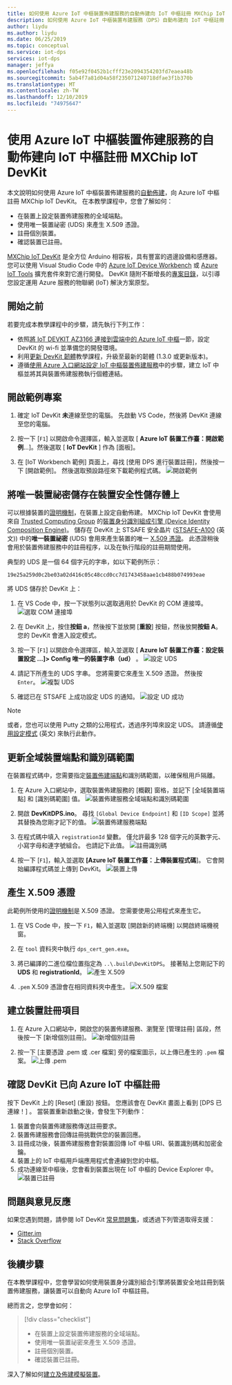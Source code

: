 ```yaml
---
title: 如何使用 Azure IoT 中樞裝置佈建服務的自動佈建向 IoT 中樞註冊 MXChip IoT DevKit | Microsoft Docs
description: 如何使用 Azure IoT 中樞裝置布建服務（DPS）自動布建向 IoT 中樞註冊 MXChip IoT DevKit。
author: liydu
ms.author: liydu
ms.date: 06/25/2019
ms.topic: conceptual
ms.service: iot-dps
services: iot-dps
manager: jeffya
ms.openlocfilehash: f05e92f0452b1cfff23e2094354203fd7eaea48b
ms.sourcegitcommit: 5ab4f7a81d04a58f235071240718dfae3f1b370b
ms.translationtype: MT
ms.contentlocale: zh-TW
ms.lasthandoff: 12/10/2019
ms.locfileid: "74975647"
---
```

# <a name="use-azure-iot-hub-device-provisioning-service-auto-provisioning-to-register-the-mxchip-iot-devkit-with-iot-hub"></a>使用 Azure IoT 中樞裝置佈建服務的自動佈建向 IoT 中樞註冊 MXChip IoT DevKit

本文說明如何使用 Azure IoT 中樞裝置佈建服務的[自動佈建](concepts-auto-provisioning.md)，向 Azure IoT 中樞註冊 MXChip IoT DevKit。 在本教學課程中，您會了解如何：

* 在裝置上設定裝置佈建服務的全域端點。
* 使用唯一裝置祕密 (UDS) 來產生 X.509 憑證。
* 註冊個別裝置。
* 確認裝置已註冊。

[MXChip IoT DevKit](https://aka.ms/iot-devkit) 是全方位 Arduino 相容板，具有豐富的週邊設備和感應器。 您可以使用 Visual Studio Code 中的 [Azure IoT Device Workbench](https://aka.ms/iot-workbench) 或 [Azure IoT Tools](https://aka.ms/azure-iot-tools) 擴充套件來對它進行開發。 DevKit 隨附不斷增長的[專案目錄](https://microsoft.github.io/azure-iot-developer-kit/docs/projects/)，以引導您設定運用 Azure 服務的物聯網 (IoT) 解決方案原型。

## <a name="before-you-begin"></a>開始之前

若要完成本教學課程中的步驟，請先執行下列工作：

* 依照[將 IoT DEVKIT AZ3166 連接到雲端中的 Azure IoT 中樞](/azure/iot-hub/iot-hub-arduino-iot-devkit-az3166-get-started#prepare-the-development-environment)一節，設定 DevKit 的 wi-fi 並準備您的開發環境。
* 利用[更新 DevKit 韌體](https://microsoft.github.io/azure-iot-developer-kit/docs/firmware-upgrading/)教學課程，升級至最新的韌體 (1.3.0 或更新版本)。
* 遵循[使用 Azure 入口網站設定 IoT 中樞裝置佈建服務](/azure/iot-dps/quick-setup-auto-provision)中的步驟，建立 IoT 中樞並將其與裝置佈建服務執行個體連結。

## <a name="open-sample-project"></a>開啟範例專案

1. 確定 IoT DevKit **未**連線至您的電腦。 先啟動 VS Code，然後將 DevKit 連線至您的電腦。

1. 按一下 [`F1`] 以開啟命令選擇區，輸入並選取 [ **Azure IoT 裝置工作臺：開啟範例**...]。然後選取 [ **IoT DevKit** ] 作為 [面板]。

1. 在 [IoT Workbench 範例] 頁面上，尋找 [使用 DPS 進行裝置註冊]，然後按一下 [開啟範例]。 然後選取預設路徑來下載範例程式碼。
    ![開啟範例](media/how-to-connect-mxchip-iot-devkit/open-sample.png)

## <a name="save-a-unique-device-secret-on-device-security-storage"></a>將唯一裝置祕密儲存在裝置安全性儲存體上

可以根據裝置的[證明機制](concepts-security.md#attestation-mechanism)，在裝置上設定自動佈建。 MXChip IoT DevKit 會使用來自 [Trusted Computing Group](https://trustedcomputinggroup.org) 的[裝置身分識別組成引擎 (Device Identity Composition Engine)](https://trustedcomputinggroup.org/wp-content/uploads/Foundational-Trust-for-IOT-and-Resource-Constrained-Devices.pdf)。 儲存在 DevKit 上 STSAFE 安全晶片 ([STSAFE-A100](https://microsoft.github.io/azure-iot-developer-kit/docs/understand-security-chip/) \(英文\)) 中的**唯一裝置祕密** (UDS) 會用來產生裝置的唯一 [X.509 憑證](concepts-security.md#x509-certificates)。 此憑證稍後會用於裝置佈建服務中的註冊程序，以及在執行階段的註冊期間使用。

典型的 UDS 是一個 64 個字元的字串，如以下範例所示：

```
19e25a259d0c2be03a02d416c05c48ccd0cc7d1743458aae1cb488b074993eae
```

將 UDS 儲存於 DevKit 上：

1. 在 VS Code 中，按一下狀態列以選取適用於 DevKit 的 COM 連接埠。
  ![選取 COM 連接埠](media/how-to-connect-mxchip-iot-devkit/select-com.png)

1. 在 DevKit 上，按住**按鈕 a**，然後按下並放開 [**重設**] 按鈕，然後放開**按鈕 A**。您的 DevKit 會進入設定模式。

1. 按一下 [`F1`] 以開啟命令選擇區，輸入並選取 [ **Azure IoT 裝置工作臺：設定裝置設定 ...]> Config 唯一的裝置字串（ud）** 。
  ![設定 UDS](media/how-to-connect-mxchip-iot-devkit/config-uds.png)

1. 請記下所產生的 UDS 字串。 您將需要它來產生 X.509 憑證。 然後按 `Enter`。
  ![複製 UDS](media/how-to-connect-mxchip-iot-devkit/copy-uds.png)

1. 確認已在 STSAFE 上成功設定 UDS 的通知。
  ![設定 UD 成功](media/how-to-connect-mxchip-iot-devkit/config-uds-success.png)

> [!NOTE]
> 或者，您也可以使用 Putty 之類的公用程式，透過序列埠來設定 UDS。 請遵循[使用設定模式](https://microsoft.github.io/azure-iot-developer-kit/docs/use-configuration-mode/) \(英文\) 來執行此動作。

## <a name="update-the-global-device-endpoint-and-id-scope"></a>更新全域裝置端點和識別碼範圍

在裝置程式碼中，您需要指定[裝置佈建端點](/azure/iot-dps/concepts-service#device-provisioning-endpoint)和識別碼範圍，以確保租用戶隔離。

1. 在 Azure 入口網站中，選取裝置佈建服務的 [概觀] 窗格，並記下 [全域裝置端點] 和 [識別碼範圍] 值。
  ![裝置佈建服務全域端點和識別碼範圍](media/how-to-connect-mxchip-iot-devkit/dps-global-endpoint.png)

1. 開啟 **DevKitDPS.ino**。 尋找 `[Global Device Endpoint]` 和 `[ID Scope]` 並將其替換為您剛才記下的值。
  ![裝置佈建服務端點](media/how-to-connect-mxchip-iot-devkit/endpoint.png)

1. 在程式碼中填入 `registrationId` 變數。 僅允許最多 128 個字元的英數字元、小寫字母和連字號組合。 也請記下此值。
  ![註冊識別碼](media/how-to-connect-mxchip-iot-devkit/registration-id.png)

1. 按一下 [`F1`]，輸入並選取 **[Azure IoT 裝置工作臺：上傳裝置程式碼**]。 它會開始編譯程式碼並上傳到 DevKit。
  ![裝置上傳](media/how-to-connect-mxchip-iot-devkit/device-upload.png)

## <a name="generate-x509-certificate"></a>產生 X.509 憑證

此範例所使用的[證明機制](/azure/iot-dps/concepts-device#attestation-mechanism)是 X.509 憑證。 您需要使用公用程式來產生它。

1. 在 VS Code 中，按一下 `F1`，輸入並選取 [開啟新的終端機] 以開啟終端機視窗。

1. 在 `tool` 資料夾中執行 `dps_cert_gen.exe`。

1. 將已編譯的二進位檔位置指定為 `..\.build\DevKitDPS`。 接著貼上您剛記下的 **UDS** 和 **registrationId**。 
  ![產生 X.509](media/how-to-connect-mxchip-iot-devkit/gen-x509.png)

1. `.pem` X.509 憑證會在相同資料夾中產生。
  ![X.509 檔案](media/how-to-connect-mxchip-iot-devkit/pem-file.png)

## <a name="create-a-device-enrollment-entry"></a>建立裝置註冊項目

1. 在 Azure 入口網站中，開啟您的裝置佈建服務、瀏覽至 [管理註冊] 區段，然後按一下 [新增個別註冊]。
  ![新增個別註冊](media/how-to-connect-mxchip-iot-devkit/add-enrollment.png)

1. 按一下 [主要憑證 .pem 或 .cer 檔案] 旁的檔案圖示，以上傳已產生的 `.pem` 檔案。
  ![上傳 .pem](media/how-to-connect-mxchip-iot-devkit/upload-pem.png)

## <a name="verify-the-devkit-is-registered-with-azure-iot-hub"></a>確認 DevKit 已向 Azure IoT 中樞註冊

按下 DevKit 上的 [Reset] \(重設\) 按鈕。 您應該會在 DevKit 畫面上看到 [DPS 已連線！] 。 當裝置重新啟動之後，會發生下列動作：

1. 裝置會向裝置佈建服務傳送註冊要求。
1. 裝置佈建服務會回傳註冊挑戰供您的裝置回應。
1. 註冊成功後，裝置佈建服務會對裝置回傳 IoT 中樞 URI、裝置識別碼和加密金鑰。
1. 裝置上的 IoT 中樞用戶端應用程式會連線到您的中樞。
1. 成功連線至中樞後，您會看到裝置出現在 IoT 中樞的 Device Explorer 中。
  ![裝置已註冊](./media/how-to-connect-mxchip-iot-devkit/device-registered.png)

## <a name="problems-and-feedback"></a>問題與意見反應

如果您遇到問題，請參閱 IoT DevKit [常見問題集](https://microsoft.github.io/azure-iot-developer-kit/docs/faq/)，或透過下列管道取得支援：

* [Gitter.im](https://gitter.im/Microsoft/azure-iot-developer-kit)
* [Stack Overflow](https://stackoverflow.com/questions/tagged/iot-devkit)

## <a name="next-steps"></a>後續步驟

在本教學課程中，您會學習如何使用裝置身分識別組合引擎將裝置安全地註冊到裝置佈建服務，讓裝置可以自動向 Azure IoT 中樞註冊。 

總而言之，您學會如何：

> [!div class="checklist"]
> * 在裝置上設定裝置佈建服務的全域端點。
> * 使用唯一裝置祕密來產生 X.509 憑證。
> * 註冊個別裝置。
> * 確認裝置已註冊。

深入了解如何[建立及佈建模擬裝置](./quick-create-simulated-device.md)。

